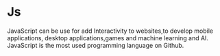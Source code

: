 # Js

JavaScript can be use for add Interactivity to websites,to develop mobile applications, desktop applications,games and machine learning and AI.
JavaScript is the most used programming language on Github.
